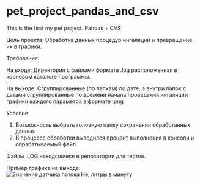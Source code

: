 # pet_project_pandas_and_csv
This is the first my pet project. Pandas + CVS

Цель проекта: Обработка данных процедур ингаляций и превращение их в графики.

Требование:

На входе: 
Директория с файлами формата .log расположенная в корневом каталоге программы.

На выходе: 
Сгруппированные (по папкам) по дате, а внутри папок с датами сгруппированные по времени начала проведения ингаляции графики каждого параметра в формате .png

Условие:
1. Возможность выбрать головную папку сохранения обработанных данных
2. В процессе обработки выводился процент выполнения в консоли и обрабатываемый файл.

Файлы .LOG находящиеся в репозитории для тестов.

Пример графика на выходе:
![Значение датчика потока He, литры в минуту](https://user-images.githubusercontent.com/75097575/109803863-a1d17580-7c32-11eb-90af-4e13e32951dc.png)
